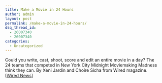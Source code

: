 ```yaml
---
title: Make a Movie in 24 Hours
author: admin
layout: post
permalink: /make-a-movie-in-24-hours/
dsq_thread_id:
  - 26007340
  - 26007340
categories:
  - Uncategorized
---
```

Could you write, cast, shoot, score and edit an entire movie in a day? The 24 teams that competed in New York City Midnight Moviemaking Madness think they can. By Xeni Jardin and Choire Sicha from Wired magazine. [[Wired News][1]]

 [1]: http://www.wired.com/